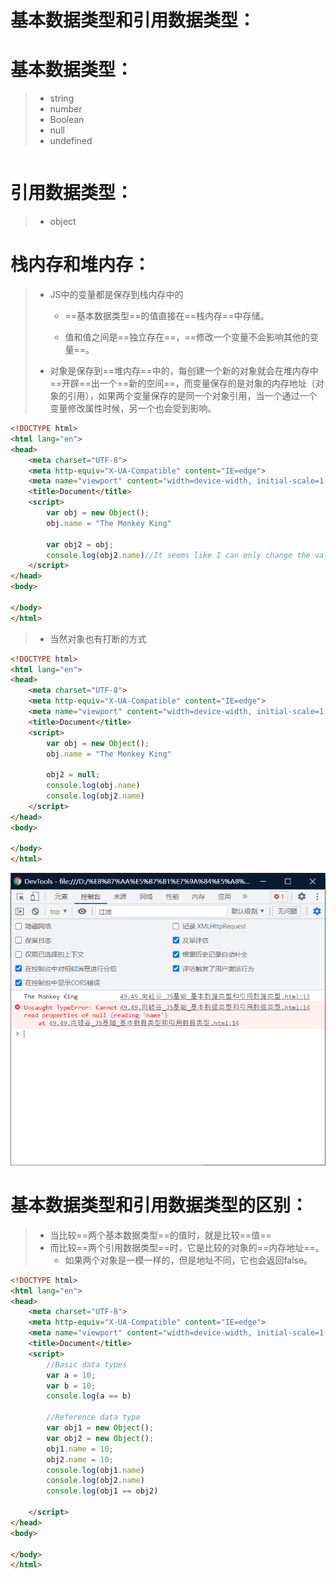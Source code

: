 # 基本数据类型和引用数据类型：

# 基本数据类型：

> - string
> - number
> - Boolean
> - null
> - undefined

```html
```





# 引用数据类型：

> - object



# 栈内存和堆内存：

> - JS中的变量都是保存到栈内存中的
>
>   - ==基本数据类型==的值直接在==栈内存==中存储。
>
>   - 值和值之间是==独立存在==，==修改一个变量不会影响其他的变量==。
> - 对象是保存到==堆内存==中的，每创建一个新的对象就会在堆内存中==开辟==出一个==新的空间==，而变量保存的是对象的内存地址（对象的引用），如果两个变量保存的是同一个对象引用，当一个通过一个变量修改属性时候，另一个也会受到影响。

```html
<!DOCTYPE html>
<html lang="en">
<head>
    <meta charset="UTF-8">
    <meta http-equiv="X-UA-Compatible" content="IE=edge">
    <meta name="viewport" content="width=device-width, initial-scale=1.0">
    <title>Document</title>
    <script>
        var obj = new Object();
        obj.name = "The Monkey King"

        var obj2 = obj;
        console.log(obj2.name)//It seems like I can only change the value of object 1.
    </script>
</head>
<body>
    
</body>
</html>
```

> - 当然对象也有打断的方式

```html
<!DOCTYPE html>
<html lang="en">
<head>
    <meta charset="UTF-8">
    <meta http-equiv="X-UA-Compatible" content="IE=edge">
    <meta name="viewport" content="width=device-width, initial-scale=1.0">
    <title>Document</title>
    <script>
        var obj = new Object();
        obj.name = "The Monkey King"

        obj2 = null;
        console.log(obj.name)
        console.log(obj2.name)
    </script>
</head>
<body>
    
</body>
</html>
```

![image-20211221210453853](../pic/image-20211221210453853.png)

# 基本数据类型和引用数据类型的区别：

> - 当比较==两个基本数据类型==的值时，就是比较==值==
> - 而比较==两个引用数据类型==时，它是比较的对象的==内存地址==。
>   - 如果两个对象是一模一样的，但是地址不同，它也会返回false。

```html
<!DOCTYPE html>
<html lang="en">
<head>
    <meta charset="UTF-8">
    <meta http-equiv="X-UA-Compatible" content="IE=edge">
    <meta name="viewport" content="width=device-width, initial-scale=1.0">
    <title>Document</title>
    <script>
        //Basic data types
        var a = 10;
        var b = 10;
        console.log(a == b)

        //Reference data type
        var obj1 = new Object();
        var obj2 = new Object();
        obj1.name = 10;
        obj2.name = 10;
        console.log(obj1.name)
        console.log(obj2.name)
        console.log(obj1 == obj2)

    </script>
</head>
<body>
    
</body>
</html>
```

